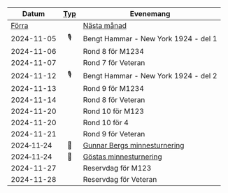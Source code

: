 |Datum|[Typ](../Typ)|Evenemang|
|-|:-:|-|
|[Förra](../2024-10)||[Nästa månad](../2024-12)|
|2024-11-05|🎙️|Bengt Hammar - New York 1924 - del 1|
|2024-11-06||Rond 8 för M1234|
|2024-11-07||Rond 7 för Veteran|
|2024-11-12|🎙️|Bengt Hammar - New York 1924 - del 2|
|2024-11-13||Rond 9 för M1234|
|2024-11-14||Rond 8 för Veteran|
|2024-11-20||Rond 10 för M123|
|2024-11-20||Rond 10 för 4|
|2024-11-21||Rond 9 för Veteran|
|2024‑11‑24|📩|[Gunnar Bergs minnesturnering](https://www.seniorschackstockholm.se/htmfiler/Inbjudan_Gunnar_Bergs_Minnesturnering_2024.pdf)|
|2024‑11‑24|📩|[Göstas minnesturnering](https://www.seniorschackstockholm.se/htmfiler/Inbjudan_Gostas_minnesturnering_2024.pdf)|
|2024-11-27||Reservdag för M123|
|2024-11-28||Reservdag för Veteran|

